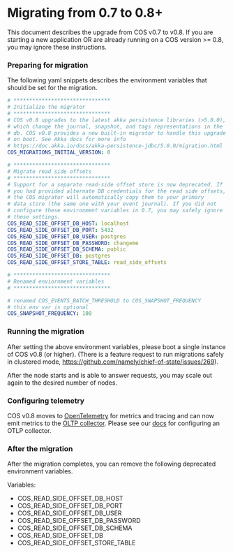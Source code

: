 # Migrating from 0.7 to 0.8+

This document describes the upgrade from COS v0.7 to v0.8. If you are starting
a new application OR are already running on a COS version >= 0.8, you may
ignore these instructions.
### Preparing for migration

The following yaml snippets describes the environment variables that should be
set for the migration.

```yaml
# *******************************
# Initialize the migrator
# *******************************
# COS v0.8 upgrades to the latest akka persistence libraries (>5.0.0),
# which change the journal, snapshot, and tags representations in the
# db. COS v0.8 provides a new built-in migrator to handle this upgrade
# on boot. See Akka docs for more info
# https://doc.akka.io/docs/akka-persistence-jdbc/5.0.0/migration.html
COS_MIGRATIONS_INITIAL_VERSION: 0

# *******************************
# Migrate read side offsets
# *******************************
# Support for a separate read-side offset store is now deprecated. If
# you had provided alternate DB credentials for the read side offsets,
# the COS migrator will automatically copy them to your primary
# data store (the same one with your event journal). If you did not
# configure these environment variables in 0.7, you may safely ignore
# these settings.
COS_READ_SIDE_OFFSET_DB_HOST: localhost
COS_READ_SIDE_OFFSET_DB_PORT: 5432
COS_READ_SIDE_OFFSET_DB_USER: postgres
COS_READ_SIDE_OFFSET_DB_PASSWORD: changeme
COS_READ_SIDE_OFFSET_DB_SCHEMA: public
COS_READ_SIDE_OFFSET_DB: postgres
COS_READ_SIDE_OFFSET_STORE_TABLE: read_side_offsets

# *******************************
# Renamed enviornment variables
# *******************************

# renamed COS_EVENTS_BATCH_THRESHOLD to COS_SNAPSHOT_FREQUENCY
# this env var is optional
COS_SNAPSHOT_FREQUENCY: 100
```

### Running the migration

After setting the above environment variables, please boot a single instance
of COS v0.8 (or higher). (There is a feature request to run migrations safely
in clustered mode, https://github.com/namely/chief-of-state/issues/269).

After the node starts and is able to answer requests, you may scale out again
to the desired number of nodes.

### Configuring telemetry

COS v0.8 moves to [OpenTelemetry](https://opentelemetry.io/) for metrics and
tracing and can now emit metrics to the [OLTP collector](https://github.com/open-telemetry/opentelemetry-collector/blob/main/exporter/README.md).
Please see our [docs](https://github.com/namely/chief-of-state/blob/master/docs/configuration.md#telemetry-configuration) for configuring an OTLP collector.

### After the migration

After the migration completes, you can remove the following deprecated
environment variables.

Variables:
- COS_READ_SIDE_OFFSET_DB_HOST
- COS_READ_SIDE_OFFSET_DB_PORT
- COS_READ_SIDE_OFFSET_DB_USER
- COS_READ_SIDE_OFFSET_DB_PASSWORD
- COS_READ_SIDE_OFFSET_DB_SCHEMA
- COS_READ_SIDE_OFFSET_DB
- COS_READ_SIDE_OFFSET_STORE_TABLE

